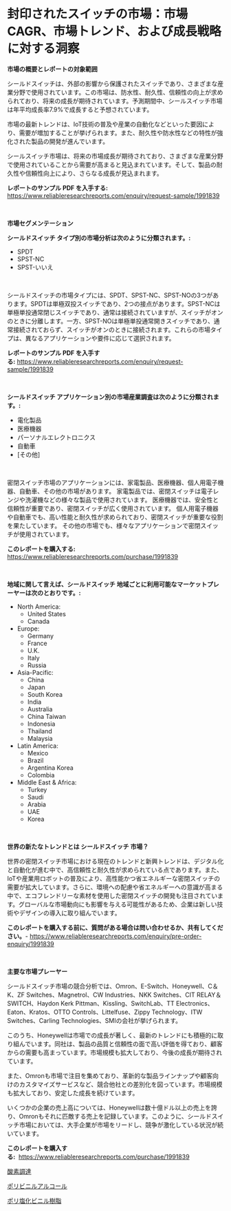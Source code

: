 <p><h1>封印されたスイッチの市場：市場CAGR、市場トレンド、および成長戦略に対する洞察</h1></p><p><strong>市場の概要とレポートの対象範囲</strong></p>
<p><p>シールドスイッチは、外部の影響から保護されたスイッチであり、さまざまな産業分野で使用されています。この市場は、防水性、耐久性、信頼性の向上が求められており、将来の成長が期待されています。予測期間中、シールスイッチ市場は年平均成長率7.9%で成長すると予想されています。</p><p>市場の最新トレンドは、IoT技術の普及や産業の自動化などといった要因により、需要が増加することが挙げられます。また、耐久性や防水性などの特性が強化された製品の開発が進んでいます。</p><p>シールスイッチ市場は、将来の市場成長が期待されており、さまざまな産業分野で使用されていることから需要が高まると見込まれています。そして、製品の耐久性や信頼性向上により、さらなる成長が見込まれます。</p></p>
<p><strong>レポートのサンプル PDF を入手する:</strong> <a href="https://www.reliableresearchreports.com/enquiry/request-sample/1991839">https://www.reliableresearchreports.com/enquiry/request-sample/1991839</a></p>
<p>&nbsp;</p>
<p><strong>市場セグメンテーション</strong></p>
<p><strong>シールドスイッチ タイプ別の市場分析は次のように分類されます。:</strong></p>
<p><ul><li>SPDT</li><li>SPST-NC</li><li>SPST-いいえ</li></ul></p>
<p>&nbsp;</p>
<p><p>シールドスイッチの市場タイプには、SPDT、SPST-NC、SPST-NOの3つがあります。SPDTは単極双投スイッチであり、2つの接点があります。SPST-NCは単極単投通常閉じスイッチであり、通常は接続されていますが、スイッチがオンのときに分離します。一方、SPST-NOは単極単投通常開きスイッチであり、通常接続されておらず、スイッチがオンのときに接続されます。これらの市場タイプは、異なるアプリケーションや要件に応じて選択されます。</p></p>
<p><strong>レポートのサンプル PDF を入手する:</strong>&nbsp;<a href="https://www.reliableresearchreports.com/enquiry/request-sample/1991839">https://www.reliableresearchreports.com/enquiry/request-sample/1991839</a></p>
<p>&nbsp;</p>
<p><strong> シールドスイッチ アプリケーション別の市場産業調査は次のように分類されます。:</strong></p>
<p><ul><li>電化製品</li><li>医療機器</li><li>パーソナルエレクトロニクス</li><li>自動車</li><li>[その他]</li></ul></p>
<p>&nbsp;</p>
<p><p>密閉スイッチ市場のアプリケーションには、家電製品、医療機器、個人用電子機器、自動車、その他の市場があります。 家電製品では、密閉スイッチは電子レンジや洗濯機などの様々な製品で使用されています。 医療機器では、安全性と信頼性が重要であり、密閉スイッチが広く使用されています。 個人用電子機器や自動車でも、高い性能と耐久性が求められており、密閉スイッチが重要な役割を果たしています。 その他の市場でも、様々なアプリケーションで密閉スイッチが使用されています。</p></p>
<p><strong>このレポートを購入する:</strong>&nbsp; <a href="https://www.reliableresearchreports.com/purchase/1991839">https://www.reliableresearchreports.com/purchase/1991839</a></p>
<p>&nbsp;</p>
<p><strong>地域に関して言えば、シールドスイッチ 地域ごとに利用可能なマーケットプレーヤーは次のとおりです。:</strong></p>
<p><ul>
    <li>
        North America:
        <ul>
            <li>United States</li>
            <li>Canada</li>
        </ul>
    </li>
    <li>
        Europe:
        <ul>
            <li>Germany</li>
            <li>France</li>
            <li>U.K.</li>
            <li>Italy</li>
            <li>Russia</li>
        </ul>
    </li>
    <li>
        Asia-Pacific:
        <ul>
            <li>China</li>
            <li>Japan</li>
            <li>South Korea</li>
            <li>India</li>
            <li>Australia</li>
            <li>China Taiwan</li>
            <li>Indonesia</li>
            <li>Thailand</li>
            <li>Malaysia</li>
        </ul>
    </li>
    <li>
        Latin America:
        <ul>
            <li>Mexico</li>
            <li>Brazil</li>
            <li>Argentina Korea</li>
            <li>Colombia</li>
        </ul>
    </li>
    <li>
        Middle East & Africa:
        <ul>
            <li>Turkey</li>
            <li>Saudi</li>
            <li>Arabia</li>
            <li>UAE</li>
            <li>Korea</li>
        </ul>
    </li>
    </ul></p>
<p>&nbsp;</p>
<p><strong>世界の新たなトレンドとは シールドスイッチ 市場？</strong></p>
<p><p>世界の密閉スイッチ市場における現在のトレンドと新興トレンドは、デジタル化と自動化が進む中で、高信頼性と耐久性が求められている点であります。また、IoTや産業用ロボットの普及により、高性能かつ省エネルギーな密閉スイッチの需要が拡大しています。さらに、環境への配慮や省エネルギーへの意識が高まる中で、エコフレンドリーな素材を使用した密閉スイッチの開発も注目されています。グローバルな市場動向にも影響を与える可能性があるため、企業は新しい技術やデザインの導入に取り組んでいます。</p></p>
<p><strong>このレポートを購入する前に、質問がある場合は問い合わせるか、共有してください。</strong>- <a href="https://www.reliableresearchreports.com/enquiry/pre-order-enquiry/1991839">https://www.reliableresearchreports.com/enquiry/pre-order-enquiry/1991839</a></p>
<p>&nbsp;</p>
<p><strong>主要な市場プレーヤー</strong></p>
<p><p>シールドスイッチ市場の競合分析では、Omron、E-Switch、Honeywell、C＆K、ZF Switches、Magnetrol、CW Industries、NKK Switches、CIT RELAY＆SWITCH、Haydon Kerk Pittman、Kissling、SwitchLab、TT Electronics、Eaton、Kratos、OTTO Controls、Littelfuse、Zippy Technology、ITW Switches、Carling Technologies、SMIの会社が挙げられます。</p><p>このうち、Honeywellは市場での成長が著しく、最新のトレンドにも積極的に取り組んでいます。同社は、製品の品質と信頼性の面で高い評価を得ており、顧客からの需要も高まっています。市場規模も拡大しており、今後の成長が期待されています。</p><p>また、Omronも市場で注目を集めており、革新的な製品ラインナップや顧客向けのカスタマイズサービスなど、競合他社との差別化を図っています。市場規模も拡大しており、安定した成長を続けています。</p><p>いくつかの企業の売上高については、Honeywellは数十億ドル以上の売上を誇り、Omronもそれに匹敵する売上を記録しています。このように、シールドスイッチ市場においては、大手企業が市場をリードし、競争が激化している状況が続いています。</p></p>
<p><strong>このレポートを購入する:</strong>&nbsp;&nbsp;<a href="https://www.reliableresearchreports.com/purchase/1991839">https://www.reliableresearchreports.com/purchase/1991839</a></p>
<p><p><a href="https://github.com/hilmi-2a/Market-Research-Report-List-1/blob/main/52612148451.md">酸素調達</a></p><p><a href="https://github.com/SarahFahey88/Market-Research-Report-List-1/blob/main/33960038449.md">ポリビニルアルコール</a></p><p><a href="https://github.com/jkjreqjscoxx7/Market-Research-Report-List-1/blob/main/75629788450.md">ポリ塩化ビニル樹脂</a></p></p>